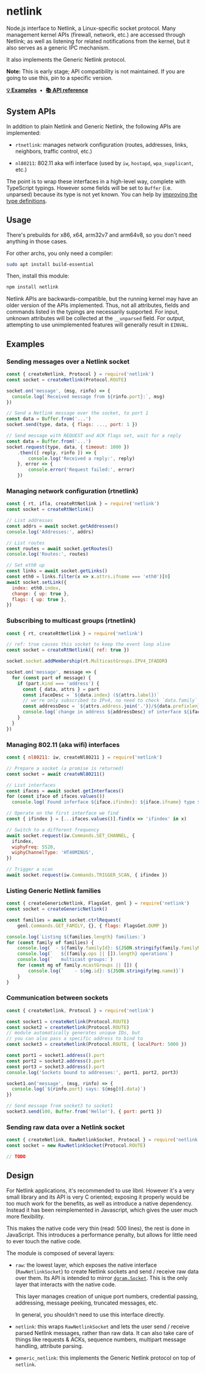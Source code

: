 # netlink

Node.js interface to Netlink, a Linux-specific socket
protocol. Many management kernel APIs (firewall, network, etc.)
are accessed through Netlink; as well as listening for related
notifications from the kernel, but it also serves as a generic
IPC mechanism.

It also implements the Generic Netlink protocol.

**Note:** This is early stage; API compatibility is not maintained.
If you are going to use this, pin to a specific version.

**[💡 Examples](#examples)** &nbsp;•&nbsp; **[📚 API reference](https://netlink.alba.sh/docs/modules.html)**


## System APIs

In addition to plain Netlink and Generic Netlink, the following
APIs are implemented:

 - `rtnetlink`: manages network configuration (routes, addresses, links,
   neighbors, traffic control, etc.)

 - `nl80211`: 802.11 aka wifi interface (used by `iw`, `hostapd`, `wpa_supplicant`, etc.)

The point is to wrap these interfaces in a high-level way, complete
with TypeScript typings. However some fields will be set to
`Buffer` (i.e. unparsed) because its type is not yet known. You can
help by [improving the type definitions](./types).


## Usage

There's prebuilds for x86, x64, arm32v7 and arm64v8, so you don't need anything in those cases.

For other archs, you only need a compiler:

~~~ bash
sudo apt install build-essential
~~~

Then, install this module:

~~~ bash
npm install netlink
~~~

Netlink APIs are backwards-compatible, but the running kernel may
have an older version of the APIs implemented. Thus, not all
attributes, fields and commands listed in the typings are necessarily
supported. For input, unknown attributes will be collected
at the `__unparsed` field. For output, attempting to use
unimplemented features will generally result in `EINVAL`.


## Examples

### Sending messages over a Netlink socket

~~~ js
const { createNetlink, Protocol } = require('netlink')
const socket = createNetlink(Protocol.ROUTE)

socket.on('message', (msg, rinfo) => {
  console.log(`Received message from ${rinfo.port}:`, msg)
})

// Send a Netlink message over the socket, to port 1
const data = Buffer.from('...')
socket.send(type, data, { flags: ..., port: 1 })

// Send message with REQUEST and ACK flags set, wait for a reply
const data = Buffer.from('...')
socket.request(type, data, { timeout: 1000 })
    .then(([ reply, rinfo ]) => {
        console.log('Received a reply:', reply)
    }, error => {
        console.error('Request failed:', error)
    })
~~~

### Managing network configuration (rtnetlink)

~~~ js
const { rt, ifla, createRtNetlink } = require('netlink')
const socket = createRtNetlink()

// List addresses
const addrs = await socket.getAddresses()
console.log('Addresses:', addrs)

// List routes
const routes = await socket.getRoutes()
console.log('Routes:', routes)

// Set eth0 up
const links = await socket.getLinks()
const eth0 = links.filter(x => x.attrs.ifname === 'eth0')[0]
await socket.setLink({
  index: eth0.index,
  change: { up: true },
  flags: { up: true },
})
~~~

### Subscribing to multicast groups (rtnetlink)

~~~ js
const { rt, createRtNetlink } = require('netlink')

// ref: true causes this socket to keep the event loop alive
const socket = createRtNetlink({ ref: true })

socket.socket.addMembership(rt.MulticastGroups.IPV4_IFADDR)

socket.on('message', message => {
  for (const part of message) {
    if (part.kind === 'address') {
      const { data, attrs } = part
      const ifaceDesc = `${data.index} (${attrs.label})`
      // we're only subscribed to IPv4, no need to check `data.family`
      const addressDesc = `${attrs.address.join('.')}/${data.prefixlen}`
      console.log(`change in address ${addressDesc} of interface ${ifaceDesc}:`, part)
    }
  }
})
~~~

### Managing 802.11 (aka wifi) interfaces

~~~ js
const { nl80211: iw, createNl80211 } = require('netlink')

// Prepare a socket (a promise is returned)
const socket = await createNl80211()

// List interfaces
const ifaces = await socket.getInterfaces()
for (const iface of ifaces.values())
  console.log(`Found inferface ${iface.ifindex}: ${iface.ifname} type ${iface.iftype}`)

// Operate on the first interface we find
const { ifindex } = [...ifaces.values()].find(x => 'ifindex' in x)

// Switch to a different frequency
await socket.request(iw.Commands.SET_CHANNEL, {
  ifindex,
  wiphyFreq: 5520,
  wiphyChannelType: 'HT40MINUS',
})

// Trigger a scan
await socket.request(iw.Commands.TRIGGER_SCAN, { ifindex })
~~~

### Listing Generic Netlink families

~~~ js
const { createGenericNetlink, FlagsGet, genl } = require('netlink')
const socket = createGenericNetlink()

const families = await socket.ctrlRequest(
    genl.Commands.GET_FAMILY, {}, { flags: FlagsGet.DUMP })

console.log(`Listing ${families.length} families:`)
for (const family of families) {
    console.log(` - ${family.familyId}: ${JSON.stringify(family.familyName)}`)
    console.log(`   ${(family.ops || []).length} operations`)
    console.log(`   multicast groups:`)
    for (const mg of family.mcastGroups || []) {
        console.log(`    - ${mg.id}: ${JSON.stringify(mg.name)}`)
    }
}
~~~

### Communication between sockets

~~~ js
const { createNetlink, Protocol } = require('netlink')

const socket1 = createNetlink(Protocol.ROUTE)
const socket2 = createNetlink(Protocol.ROUTE)
// module automatically generates unique IDs, but
// you can also pass a specific address to bind to
const socket3 = createNetlink(Protocol.ROUTE, { localPort: 5000 })

const port1 = socket1.address().port
const port2 = socket2.address().port
const port3 = socket3.address().port
console.log('Sockets bound to addresses:', port1, port2, port3)

socket1.on('message', (msg, rinfo) => {
  console.log(`${rinfo.port} says: ${msg[0].data}`)
})

// Send message from socket3 to socket1
socket3.send(100, Buffer.from('Hello!'), { port: port1 })
~~~

### Sending raw data over a Netlink socket

~~~ js
const { createNetlink, RawNetlinkSocket, Protocol } = require('netlink')
const socket = new RawNetlinkSocket(Protocol.ROUTE)

// TODO
~~~


## Design

For Netlink applications, it's recommended to use libnl.
However it's a very small library and its API is very C oriented;
exposing it properly would be too much work for the benefits, as well
as introduce a native dependency. Instead it has been reimplemented
in Javascript, which gives the user much more flexibility.

This makes the native code very thin (read: 500 lines), the rest
is done in JavaScript. This introduces a performance penalty, but
allows for little need to ever touch the native code.

The module is composed of several layers:

  - `raw`: the lowest layer, which exposes the native
    interface (`RawNetlinkSocket`) to create Netlink sockets and
    send / receive raw data over them. Its API is intended to
    mirror [`dgram.Socket`](https://nodejs.org/api/dgram.html).
    This is the only layer that interacts with the native code.

    This layer manages creation of unique port numbers, credential
    passing, addressing, message peeking, truncated messages, etc.

    In general, you shouldn't need to use this interface directly.

  - `netlink`: this wraps `RawNetlinkSocket` and lets the user
    send / receive parsed Netlink messages, rather than raw data. It
    can also take care of things like requests & ACKs, sequence numbers,
    multipart message handling, attribute parsing.

  - `generic_netlink`: this implements the Generic Netlink protocol
    on top of `netlink`.

